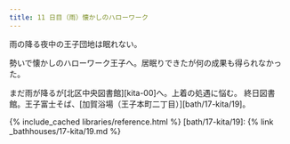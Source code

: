 ```yaml
---
title: 11 日目（雨）懐かしのハローワーク
---
```


雨の降る夜中の王子団地は眠れない。

勢いで懐かしのハローワーク王子へ。居眠りできたが何の成果も得られなかった。

まだ雨が降るが[北区中央図書館][kita-00]へ。上着の処遇に悩む。
終日図書館。王子富士そば、[加賀浴場（王子本町二丁目）][bath/17-kita/19]。

{% include_cached libraries/reference.html %}
[bath/17-kita/19]: {% link _bathhouses/17-kita/19.md %}

